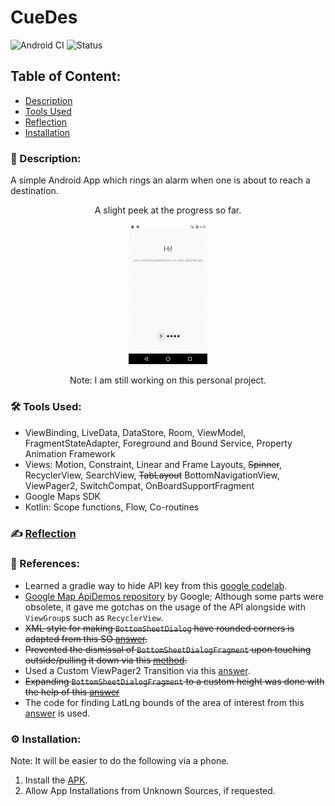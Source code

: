 # CueDes
![Android CI](https://github.com/Kalaiz/CueLoc/workflows/Android%20CI/badge.svg)
![Status](https://img.shields.io/badge/status-work--in--progress-red)

## Table of Content:
- [Description](#-description)
- [Tools Used](#%EF%B8%8F-tools-used)
- [Reflection](#%EF%B8%8F-reflection)
- [Installation](#%EF%B8%8F-installation)

### 📜 Description:
A simple Android App which rings an alarm when one is about to reach a destination.

<p align="center">
A slight peek at the progress so far.</p>
<p align="center">
<img src="resources/app_overview.gif" width="25%" height="25%" /> 
</p>
<p align="center">
Note: I am still working on this personal project. 
 </p>


### 🛠️ Tools Used:
 - ViewBinding, LiveData, DataStore, Room, ViewModel, FragmentStateAdapter, Foreground and Bound Service, Property Animation Framework
 - Views: Motion, Constraint, Linear and Frame Layouts, ~~Spinner~~, RecyclerView, SearchView, ~~TabLayout~~ BottomNavigationView,  ViewPager2, SwitchCompat, OnBoardSupportFragment
  - Google Maps SDK
  - Kotlin: Scope functions, Flow, Co-routines


### ✍️ [Reflection](/resources/reflection.md)



### 🔖 References:
- Learned a gradle way to hide API key from this [google codelab](https://codelabs.developers.google.com/codelabs/maps-platform-101-android#3).
- [Google Map ApiDemos repository](https://developers.google.com/maps/documentation/android-sdk/lite) by Google; Although some parts were obsolete, it gave me gotchas on the usage of the API alongside with `ViewGroup`s such as `RecyclerView`.
- ~~XML style for making `BottomSheetDialog` have rounded corners is adapted from this SO [answer](https://stackoverflow.com/a/50619479/11200630).~~
- ~~Prevented the dismissal of `BottomSheetDialogFragment` upon touching outside/pulling it down via this [method](https://stackoverflow.com/a/50734566/11200630).~~
- Used a Custom ViewPager2 Transition  via this [answer](https://stackoverflow.com/a/59235979/11200630). 
- ~~Expanding `BottomSheetDialogFragment` to a custom height was done with the help of this [answer](https://stackoverflow.com/a/58067230/11200630)~~
- The code for finding LatLng bounds of the area of interest from this [answer](https://stackoverflow.com/a/31029389/11200630) is used.

### ⚙️ Installation:
Note: It will be easier to do the following via a phone. 
1) Install the [APK](project/app/build/outputs/apk/debug/app-debug.apk).
2) Allow App Installations from Unknown Sources, if requested.


